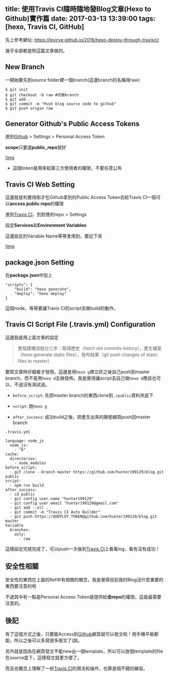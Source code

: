 title: 使用Travis CI隨時隨地發Blog文章(Hexo to Github)實作篇
date: 2017-03-13 13:39:00
tags: [hexo, Travis CI, GitHub]
---
先上參考網址: <https://levirve.github.io/2016/hexo-deploy-through-travisci/> 

幾乎全部都是照這篇文章做的。


## New Branch

一開始要先到source folder建一個branch(這邊branch的名稱用raw)

    $ git init
    $ git checkout -b raw #切換branch
    $ git add .
    $ git commit -m "Push blog source code to github"
    $ git push origin raw


## Generator Github's Public Access Tokens

進到[Github](github.com) > Settings > Personal Access Token

**scope**只要選**public_repo**就好

[!img](img.src)

- 這個token是用來給第三方使用者的權限，不要任意公布


## Travis CI Web Setting

這邊就是利要用剛才在Github拿到的Public Access Token去給Travis CI一個可以**access public repo**的權限

進到[Travis CI](https://travis-ci.org/)，到對應的repo > Settings

設定**Services**和**Environment Variables**

這邊設定的Variable Name等等會用到，要記下來

[!img](img.src)

## package.json Setting

在**package.json**中加上

	"scripts": {
		"build": "hexo generate",
		"deploy": "hexo deploy"
	}
	
這個node，等等要讓Travis CI的script去做build的動作。


## Travis CI Script File (.travis.yml) Configuration

這邊我是用上面文章的設定

> 整個建構流程分三步：取得歷史（fetch old commits history），產生檔案（hexo generate static files），發布結果（git push changes of static files to master）

要寫文章時仔細看才發現，這邊是用`hexo g`建立好之後自己push到master branch，而不是用`hexo d`去做發佈。我是覺得讓script去自己做`hexo d`應該也可以，不過沒有測試過。

- `before_script`: 先把master branch的東西clone到`./public`資料夾底下

- `script`: 跑`hexo g`

- `after_success`: 成功build之後，把產生出來的靜態網頁push回master branch

```
.travis.yml

language: node_js
  node_js:
    - "6"
cache:
  directories:
    - node_modules
before_script:
  - git clone --branch master https://github.com/hunter199129/blog.git public
script:
  - npm run build
after_success:
  - cd public
  - git config user.name "hunter199129"
  - git config user.email "hunter199129@gmail.com"
  - git add --all .
  - git commit -m "Travis CI Auto Builder"
  - git push https://$DEPLOY_TOKEN@github.com/hunter199129/blog.git master
Variable
  branches:
    only:
      - raw
```	  
	  
這樣設定完就完成了，可以push一次後到[Travis CI](https://travis-ci.org/)上看看log，看有沒有成功！

## 安全性相關

安全性的東西在上面的Ref中有相關的概念，我是覺得目前我的Blog沒什麼重要的東西要注意的啦

不過其中有一點是Personal Access Token是提供給**全repo**的權限，這是最需要注意的。

## 後記

有了這個方式之後，只要能Access到[Github](https://github.com/)網頁就可以發文啦！用手機平板都能，所以之後可以多寫很多廢文了(誤。

另外就是因為在網頁發文不能new出一個template，所以可以放個template的file在source底下，這樣發文就更方便了。

而且也概念上理解了一些[Travis CI](https://travis-ci.org/)的用法和操作，也算是個不錯的練習。
